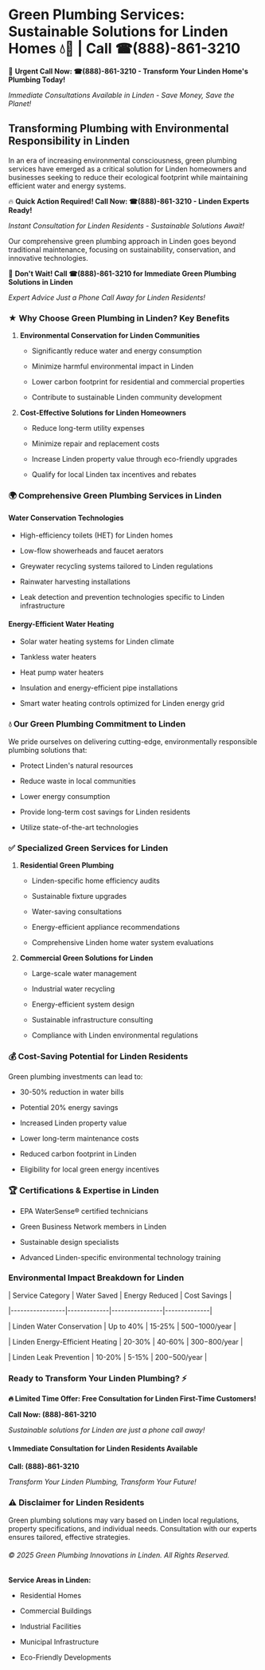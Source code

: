 # Green Plumbing Services: Sustainable Solutions for Linden Homes 💧🌿 | Call ☎(888)-861-3210

🚨 **Urgent Call Now: ☎(888)-861-3210 - Transform Your Linden Home's Plumbing Today!**
*Immediate Consultations Available in Linden - Save Money, Save the Planet!*

## Transforming Plumbing with Environmental Responsibility in Linden

In an era of increasing environmental consciousness, green plumbing services have emerged as a critical solution for Linden homeowners and businesses seeking to reduce their ecological footprint while maintaining efficient water and energy systems. 

🔥 **Quick Action Required! Call Now: ☎(888)-861-3210 - Linden Experts Ready!**
*Instant Consultation for Linden Residents - Sustainable Solutions Await!*

Our comprehensive green plumbing approach in Linden goes beyond traditional maintenance, focusing on sustainability, conservation, and innovative technologies.

🚨 **Don't Wait! Call ☎(888)-861-3210 for Immediate Green Plumbing Solutions in Linden**
*Expert Advice Just a Phone Call Away for Linden Residents!*

### ★ Why Choose Green Plumbing in Linden? Key Benefits

1. **Environmental Conservation for Linden Communities** 
   - Significantly reduce water and energy consumption
   - Minimize harmful environmental impact in Linden
   - Lower carbon footprint for residential and commercial properties
   - Contribute to sustainable Linden community development

2. **Cost-Effective Solutions for Linden Homeowners** 
   - Reduce long-term utility expenses
   - Minimize repair and replacement costs
   - Increase Linden property value through eco-friendly upgrades
   - Qualify for local Linden tax incentives and rebates

### 🌍 Comprehensive Green Plumbing Services in Linden

#### Water Conservation Technologies
- High-efficiency toilets (HET) for Linden homes
- Low-flow showerheads and faucet aerators
- Greywater recycling systems tailored to Linden regulations
- Rainwater harvesting installations
- Leak detection and prevention technologies specific to Linden infrastructure

#### Energy-Efficient Water Heating
- Solar water heating systems for Linden climate
- Tankless water heaters
- Heat pump water heaters
- Insulation and energy-efficient pipe installations
- Smart water heating controls optimized for Linden energy grid

### 💧 Our Green Plumbing Commitment to Linden

We pride ourselves on delivering cutting-edge, environmentally responsible plumbing solutions that:
- Protect Linden's natural resources
- Reduce waste in local communities
- Lower energy consumption
- Provide long-term cost savings for Linden residents
- Utilize state-of-the-art technologies

### ✅ Specialized Green Services for Linden

1. **Residential Green Plumbing**
   - Linden-specific home efficiency audits
   - Sustainable fixture upgrades
   - Water-saving consultations
   - Energy-efficient appliance recommendations
   - Comprehensive Linden home water system evaluations

2. **Commercial Green Solutions for Linden**
   - Large-scale water management
   - Industrial water recycling
   - Energy-efficient system design
   - Sustainable infrastructure consulting
   - Compliance with Linden environmental regulations

### 💰 Cost-Saving Potential for Linden Residents

Green plumbing investments can lead to:
- 30-50% reduction in water bills
- Potential 20% energy savings
- Increased Linden property value
- Lower long-term maintenance costs
- Reduced carbon footprint in Linden
- Eligibility for local green energy incentives

### 🏆 Certifications & Expertise in Linden

- EPA WaterSense® certified technicians
- Green Business Network members in Linden
- Sustainable design specialists
- Advanced Linden-specific environmental technology training

### Environmental Impact Breakdown for Linden

| Service Category | Water Saved | Energy Reduced | Cost Savings |
|-----------------|-------------|----------------|--------------|
| Linden Water Conservation | Up to 40% | 15-25% | $500-$1000/year |
| Linden Energy-Efficient Heating | 20-30% | 40-60% | $300-$800/year |
| Linden Leak Prevention | 10-20% | 5-15% | $200-$500/year |

### Ready to Transform Your Linden Plumbing? ⚡

**🔥 Limited Time Offer: Free Consultation for Linden First-Time Customers!**

**Call Now: (888)-861-3210**
*Sustainable solutions for Linden are just a phone call away!*

#### 📞 Immediate Consultation for Linden Residents Available

**Call: (888)-861-3210**
*Transform Your Linden Plumbing, Transform Your Future!*

### ⚠️ Disclaimer for Linden Residents

Green plumbing solutions may vary based on Linden local regulations, property specifications, and individual needs. Consultation with our experts ensures tailored, effective strategies.

###### © 2025 Green Plumbing Innovations in Linden. All Rights Reserved.

**Service Areas in Linden:** 
- Residential Homes
- Commercial Buildings
- Industrial Facilities
- Municipal Infrastructure
- Eco-Friendly Developments